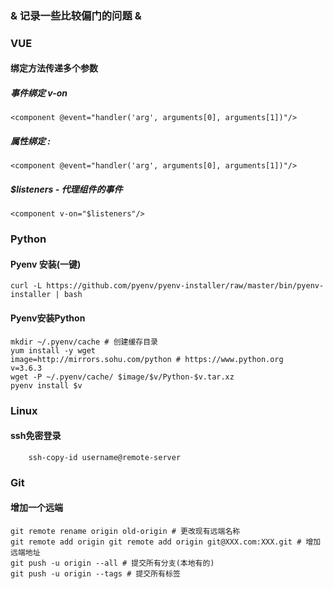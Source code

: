 ### & 记录一些比较偏门的问题 &


### VUE
#### 绑定方法传递多个参数

##### 事件绑定 v-on
```
<component @event="handler('arg', arguments[0], arguments[1])"/>
```

##### 属性绑定 :
```
<component @event="handler('arg', arguments[0], arguments[1])"/>
```

##### $listeners - 代理组件的事件
```
<component v-on="$listeners"/>
```


### Python
#### Pyenv 安装(一键)
```
curl -L https://github.com/pyenv/pyenv-installer/raw/master/bin/pyenv-installer | bash
```
#### Pyenv安装Python
```
mkdir ~/.pyenv/cache # 创建缓存目录
yum install -y wget
image=http://mirrors.sohu.com/python # https://www.python.org
v=3.6.3
wget -P ~/.pyenv/cache/ $image/$v/Python-$v.tar.xz 
pyenv install $v
```


### Linux
#### ssh免密登录
```
    ssh-copy-id username@remote-server
```

### Git
#### 增加一个远端
```
git remote rename origin old-origin # 更改现有远端名称
git remote add origin git remote add origin git@XXX.com:XXX.git # 增加远端地址
git push -u origin --all # 提交所有分支(本地有的)
git push -u origin --tags # 提交所有标签
```